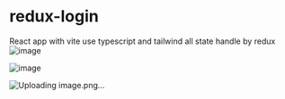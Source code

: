 # redux-login
React app with vite use typescript and tailwind all state handle by redux
![image](https://github.com/fadaee21/redux-login/assets/91457504/723f6ed1-3388-410c-84b4-349f9acd93e3)

![image](https://github.com/fadaee21/redux-login/assets/91457504/3bbf1b35-0944-4c3c-b861-4d00af31c2c7)

![Uploading image.png…]()
